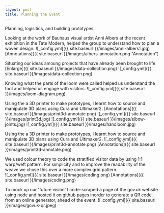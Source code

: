 ```yaml
---
layout: post
title: Planning the Event
---
```


Planning, logisitics, and building prototypes.

Looking at the work of Bauhaus visual artist Anni Albers at the recent exhibition in the Tate Modern, helped the group to understand how to plan a woven design.
![_config.yml]({{ site.baseurl }}/images/anni-albers1.jpg)
[Annotations]({{ site.baseurl }}/images/albers-annotation.png "Annotation")

Situating our ideas amoung projects that have already been brought to life. [Enlarge]({{ site.baseurl }}/images/data-collection.png)
![_config.yml]({{ site.baseurl }}/images/data-collection.png)

Knowing what the parts of the loom were called helped us understand the tool and helped us engage with visitors. 
![_config.yml]({{ site.baseurl }}/images/loom-diagram.png)


Using the a 3D printer to make prototypes, I learnt how to source and manipulate 3D plans using Cura and Ultimaker2. [Annotations]({{ site.baseurl }}/images/print3d-annotate.png)
![_config.yml]({{ site.baseurl }}/images/print3d.jpg)
![_config.yml]({{ site.baseurl }}/images/elbow-joints.jpg)
![_config.yml]({{ site.baseurl }}/images/handloom.jpg)


Using the a 3D printer to make prototypes, I learnt how to source and manipulate 3D plans using Cura and Ultimaker2. 
![_config.yml]({{ site.baseurl }}/images/print3d-annotate.png)
[Annotations]({{ site.baseurl }}/images/print3d-annotate.png)

We used colour theory to code the stratified visitor data by using 1:1 warp/weft pattern. For simplicity and to improve the readability of the weave we chose this over a more complex grid pattern.  
![_config.yml]({{ site.baseurl }}/images/coding.png)
[Annotations]({{ site.baseurl }}/images/coding.png)

To mock up our 'future vision' I code-scraped a page of the gov.uk website using node and hosted it on github pages inorder to generate a QR code from an online generator, ahead of the event.
![_config.yml]({{ site.baseurl }}/images/govuk-qr.jpeg)




